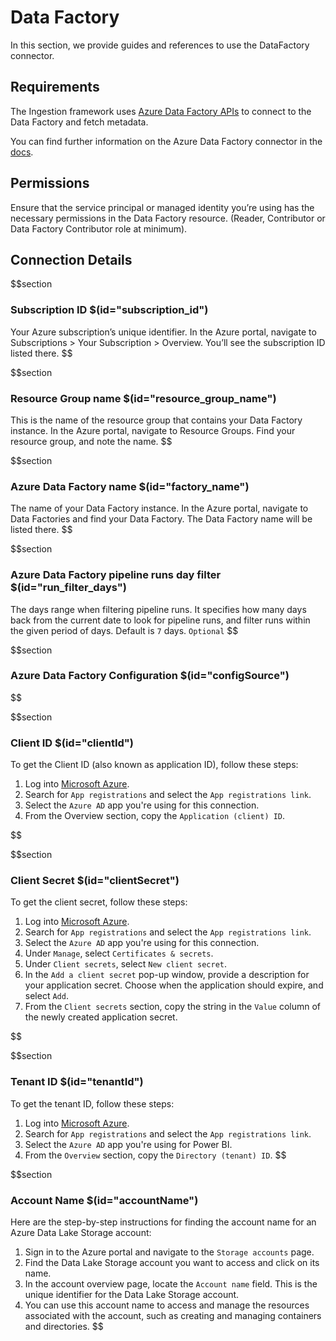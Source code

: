 # Data Factory
In this section, we provide guides and references to use the DataFactory connector.

## Requirements

The Ingestion framework uses [Azure Data Factory APIs](https://learn.microsoft.com/en-us/rest/api/datafactory/v2) to connect to the Data Factory and fetch metadata.

You can find further information on the Azure Data Factory connector in the [docs](https://docs.open-metadata.org/connectors/pipeline/datafactory).


## Permissions

Ensure that the service principal or managed identity you’re using has the necessary permissions in the Data Factory resource. (Reader, Contributor or Data Factory Contributor role at minimum).


## Connection Details
$$section
### Subscription ID $(id="subscription_id")
Your Azure subscription’s unique identifier. In the Azure portal, navigate to Subscriptions > Your Subscription > Overview. You’ll see the subscription ID listed there.
$$

$$section
### Resource Group name $(id="resource_group_name")
This is the name of the resource group that contains your Data Factory instance. In the Azure portal, navigate to Resource Groups. Find your resource group, and note the name.
$$

$$section
### Azure Data Factory name $(id="factory_name")
The name of your Data Factory instance. In the Azure portal, navigate to Data Factories and find your Data Factory. The Data Factory name will be listed there.
$$

$$section
### Azure Data Factory pipeline runs day filter $(id="run_filter_days")
The days range when filtering pipeline runs. It specifies how many days back from the current date to look for pipeline runs, and filter runs within the given period of days. Default is `7` days. `Optional`
$$

$$section
### Azure Data Factory Configuration $(id="configSource")
$$

$$section
### Client ID $(id="clientId")
To get the Client ID (also known as application ID), follow these steps:

1. Log into [Microsoft Azure](https://ms.portal.azure.com/#allservices).
2. Search for `App registrations` and select the `App registrations link`.
3. Select the `Azure AD` app you're using for this connection.
4. From the Overview section, copy the `Application (client) ID`.

$$

$$section
### Client Secret $(id="clientSecret")
To get the client secret, follow these steps:

1. Log into [Microsoft Azure](https://ms.portal.azure.com/#allservices).
2. Search for `App registrations` and select the `App registrations link`.
3. Select the `Azure AD` app you're using for this connection.
4. Under `Manage`, select `Certificates & secrets`.
5. Under `Client secrets`, select `New client secret`.
6. In the `Add a client secret` pop-up window, provide a description for your application secret. Choose when the application should expire, and select `Add`.
7. From the `Client secrets` section, copy the string in the `Value` column of the newly created application secret.

$$

$$section
### Tenant ID $(id="tenantId")

To get the tenant ID, follow these steps:

1. Log into [Microsoft Azure](https://ms.portal.azure.com/#allservices).
2. Search for `App registrations` and select the `App registrations link`.
3. Select the `Azure AD` app you're using for Power BI.
4. From the `Overview` section, copy the `Directory (tenant) ID`.
$$

$$section
### Account Name $(id="accountName")

Here are the step-by-step instructions for finding the account name for an Azure Data Lake Storage account:

1. Sign in to the Azure portal and navigate to the `Storage accounts` page.
2. Find the Data Lake Storage account you want to access and click on its name.
3. In the account overview page, locate the `Account name` field. This is the unique identifier for the Data Lake Storage account.
4. You can use this account name to access and manage the resources associated with the account, such as creating and managing containers and directories.
$$

